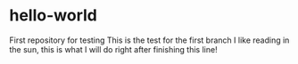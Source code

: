 # hello-world
First repository for testing
This is the test for the first branch
I like reading in the sun, this is what I will do right after finishing this line!
